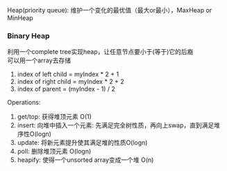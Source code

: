 Heap(priority queue): 维护一个变化的最优值（最大or最小），MaxHeap or MinHeap   

### Binary Heap
利用一个complete tree实现heap，让任意节点要小于(等于)它的后裔  
可以用一个array去存储  
1. index of left child = myIndex * 2 + 1
2. index of right child = myIndex * 2 + 2
3. index of parent = (myIndex - 1) / 2

Operations:  
1. get/top: 获得堆顶元素 O(1)
2. insert: 向堆中插入一个元素: 先满足完全树性质，再向上swap，直到满足堆序性O(logn)
3. update: 将新元素提升使其满足堆的性质O(logn)
4. poll: 删除堆顶元素 O(logn)
5. heapify: 使得一个unsorted array变成一个堆 O(n)